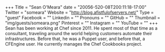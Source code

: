+++
Title = "Sean O&#39;Meara"
date = "20056-520-08T200:11:18-17:00"
Twitter = "someara"
Website = "http://blog.afistfulofservers.net/"
Type = "guest"
Facebook = ""
Linkedin = ""
Pronouns = ""
GitHub = ""
Thumbnail = "img/guests/someara.png"
Pinterest = ""
Instagram = ""
YouTube = ""
+++
Sean has been working at Chef since 2011. He spent most of that time as a consultant, traveling around the world helping customers automate their infrastructures. Before that, he was a Puppet user, and before that, a CFEngine user. He currently manages the Chef Cookbooks project.
